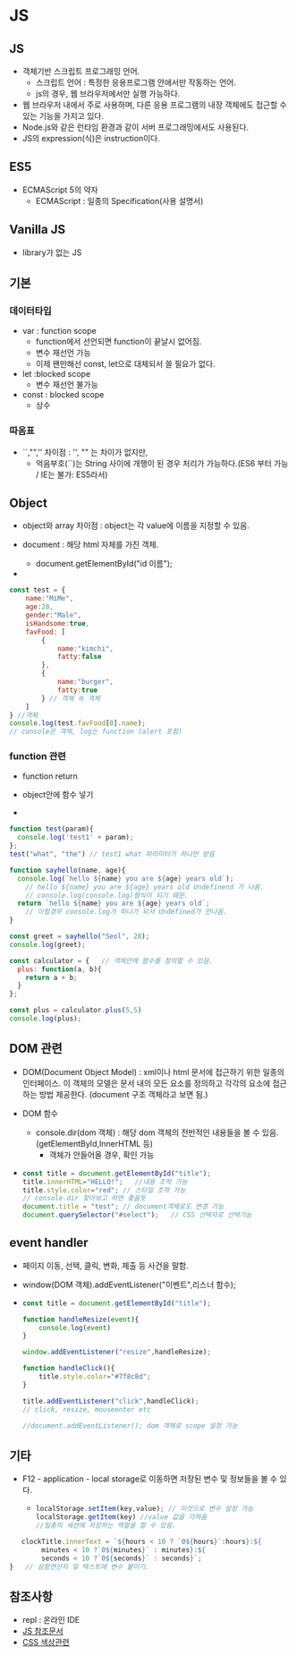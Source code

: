# JS

## JS

- 객체기반 스크립트 프로그래밍 언어.
  - 스크립트 언어 : 특정한 응용프로그램 안에서만 작동하는 언어.
  - js의 경우, 웹 브라우저에서만 실행 가능하다.
- 웹 브라우저 내에서 주로 사용하며, 다른 응용 프로그램의 내장 객체에도 접근할 수 있는 기능을 가지고 있다.
- Node.js와 같은 런타임 환경과 같이 서버 프로그래밍에서도 사용된다.
- JS의 expression(식)은 instruction이다.

## ES5

- ECMAScript 5의 약자
  - ECMAScript : 일종의 Specification(사용 설명서)

## Vanilla JS

- library가 없는 JS

## 기본

### 데이터타입

- var : function scope 
  - function에서 선언되면 function이 끝날시 없어짐.
  - 변수 재선언 가능 
  - 이제 왠만해선 const, let으로 대체되서 쓸 필요가 없다.
- let :blocked scope
  - 변수 재선언 불가능
- const : blocked scope
  - 상수 

### 따옴표

- ``,"",'' 차이점 : '', "" 는 차이가 없지만, 
  - 억음부호(``)는 String 사이에 개행이 된 경우 처리가 가능하다.(ES6 부터 가능 / IE는 불가: ES5라서)

## Object

- object와 array 차이점 : object는 각 value에 이름을 지정할 수 있음.

- document :  해당 html 자체를 가진 객체.

  - document.getElementById("id 이름");

- 

  ```javascript
  const test = {
      name:"MiMe",
      age:28,
      gender:"Male",
      isHandsome:true,
      favFood: [
          {
              name:"kimchi",
              fatty:false
          },
          {
              name:"burger",
              fatty:true
          } // 객체 속 객체
      ]
  } //객체
  console.log(test.favFood[0].name);
  // console은 객체, log는 function (alert 포함)
  ```

### function 관련

- function return

- object안에 함수 넣기

- 

  ```javascript
  function test(param){
    console.log('test1' + param);  
  };
  test("what", "the") // test1 what 파라미터가 하나만 받음
  
  function sayhello(name, age){
    console.log(`hello ${name} you are ${age} years old`);
      // hello ${name} you are ${age} years old Undefinend 가 나옴.
      // console.log(console.log)형식이 되기 때문.
    return `hello ${name} you are ${age} years old`;
      // 이럴경우 console.log가 하나가 되서 Undefined가 안나옴.
  }
  
  const greet = sayhello("Seol", 28);
  console.log(greet);
  
  const calculator = {   // 객체안에 함수를 정의할 수 있음.
    plus: function(a, b){
      return a + b;
    }
  };
  
  const plus = calculator.plus(5,5)
  console.log(plus);
  ```

## DOM 관련

- DOM(Document Object Model) : xml이나 html 문서에 접근하기 위한 일종의 인터페이스. 이 객체의 모델은 문서 내의 모든 요소를 정의하고 각각의 요소에 접근하는 방법 제공한다. (document 구조 객체라고 보면 됨.)

- DOM 함수

  - console.dir(dom 객체) : 해당 dom 객체의 전반적인 내용들을 볼 수 있음.(getElementById,InnerHTML 등)
    - 객체가 안들어올 경우, 확인 가능

- ```javascript
  const title = document.getElementById("title");
  title.innerHTML="HELLO!";   //내용 조작 가능
  title.style.color="red"; // 스타일 조작 가능
  // console.dir 찾아보고 하면 좋을듯
  document.title = "test"; // document객체로도 변경 가능
  document.querySelector("#select");   // CSS 선택자로 선택가능
  ```

## event handler

- 페이지 이동, 선택, 클릭, 변화, 제출 등 사건을 말함.

- window(DOM 객체).addEventListener("이벤트",리스너 함수);

- ```javascript
  const title = document.getElementById("title");
  
  function handleResize(event){
      console.log(event)
  }
  
  window.addEventListener("resize",handleResize);
  
  function handleClick(){
      title.style.color="#7f8c8d";
  }
  
  title.addEventListener("click",handleClick);
  // click, resize, mouseenter etc
  
  //document.addEventListener(); dom 객체로 scope 설정 가능
  ```

## 기타

- F12 - application - local storage로 이동하면 저장된 변수 및 정보들을 볼 수 있다.

  - ```javascript
    localStorage.setItem(key,value); // 이것으로 변수 설정 가능
    localStorage.getItem(key) //value 값을 가져옴
    //일종의 세션에 저장하는 역할을 할 수 있음.
    ```

```javascript
   clockTitle.innerText = `${hours < 10 ? `0${hours}`:hours}:${
        minutes < 10 ?`0${minutes}` : minutes}:${
        seconds < 10 ?`0${seconds}` : seconds}`;
}	// 삼함연산자 및 텍스트에 변수 붙이기.

```

## 참조사항

- repl : 온라인 IDE 
- [JS 참조문서](https://developer.mozilla.org/ko/)
- [CSS 색상관련](https://flatuicolors.com/)







